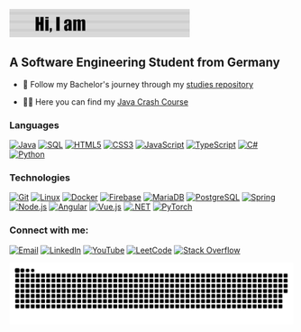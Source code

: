 [![Header](https://github.com/DenizAltunkapan/DenizAltunkapan/blob/main/profile.gif)](https://deniz-dev.com/)

## A Software Engineering Student from Germany

- 🔭 Follow my Bachelor's journey through my [studies repository](https://github.com/DenizAltunkapan/studies)

- 👨‍💻 Here you can find my [Java Crash Course](https://youtube.com/playlist?list=PL8oNiMQ5bAc8L0_yL9kplowJyZNeW5NrW&si=HUTQe23AKUHHLeCK)


### Languages

[![Java](https://img.shields.io/badge/Java-%23ED8B00.svg?logo=openjdk&logoColor=white)](https://www.java.com)
[![SQL](https://img.shields.io/badge/SQL-%2300f.svg?logo=MySQL&logoColor=white)](https://www.mysql.com)
[![HTML5](https://img.shields.io/badge/HTML5-%23E34F26.svg?logo=html5&logoColor=white)](https://www.w3.org/html/)
[![CSS3](https://img.shields.io/badge/CSS3-%231572B6.svg?logo=css3&logoColor=white)](https://www.w3.org/Style/CSS/)
[![JavaScript](https://img.shields.io/badge/JavaScript-%23f7df1e.svg?logo=javascript&logoColor=black)](https://developer.mozilla.org/en-US/docs/Web/JavaScript)
[![TypeScript](https://img.shields.io/badge/TypeScript-%232F74C0.svg?logo=typescript&logoColor=white)](https://www.typescriptlang.org)
[![C#](https://img.shields.io/badge/C%23-%23239120.svg?logo=c-sharp&logoColor=white)](https://docs.microsoft.com/en-us/dotnet/csharp/)
[![Python](https://img.shields.io/badge/Python-%233B8EB5.svg?logo=python&logoColor=white)](https://www.python.org)

### Technologies

[![Git](https://img.shields.io/badge/Git-%23F05032.svg?logo=git&logoColor=white)](https://git-scm.com)
[![Linux](https://img.shields.io/badge/Linux-%23FCC624.svg?logo=linux&logoColor=black)](https://www.linux.org)
[![Docker](https://img.shields.io/badge/Docker-%232496ED.svg?logo=docker&logoColor=white)](https://www.docker.com)
[![Firebase](https://img.shields.io/badge/Firebase-%23039BE5.svg?logo=firebase&logoColor=white)](https://firebase.google.com)
[![MariaDB](https://img.shields.io/badge/MariaDB-%2300f.svg?logo=mariadb&logoColor=white)](https://mariadb.org)
[![PostgreSQL](https://img.shields.io/badge/PostgreSQL-%23336791.svg?logo=postgresql&logoColor=white)](https://www.postgresql.org)
[![Spring](https://img.shields.io/badge/Spring-%236DB33F.svg?logo=spring&logoColor=white)](https://spring.io)
[![Node.js](https://img.shields.io/badge/Node.js-%23339933.svg?logo=node.js&logoColor=white)](https://nodejs.org)
[![Angular](https://img.shields.io/badge/Angular-%23DD0031.svg?logo=angular&logoColor=white)](https://angular.io)
[![Vue.js](https://img.shields.io/badge/Vue.js-%2335495e.svg?logo=vue.js&logoColor=white)](https://vuejs.org)
[![.NET](https://img.shields.io/badge/.NET-%23239120.svg?logo=dotnet&logoColor=white)](https://dotnet.microsoft.com)
[![PyTorch](https://img.shields.io/badge/PyTorch-%23EE4C2C.svg?logo=pytorch&logoColor=white)](https://pytorch.org)

### Connect with me:

[![Email](https://img.shields.io/badge/Email-D14836?style=for-the-badge&logo=gmail&logoColor=white)](mailto:deniz.altunkapan@outlook.com)
[![LinkedIn](https://img.shields.io/badge/LinkedIn-0A66C2?style=for-the-badge&logo=linkedin&logoColor=white)](https://linkedin.com/in/deniz-altunkapan)
[![YouTube](https://img.shields.io/badge/YouTube-FF0000?style=for-the-badge&logo=youtube&logoColor=white)](https://www.youtube.com/@SimplexityEdu)
[![LeetCode](https://img.shields.io/badge/LeetCode-FFA116?style=for-the-badge&logo=leetcode&logoColor=black)](https://www.leetcode.com/denizaltunkapan)
[![Stack Overflow](https://img.shields.io/badge/Stack_Overflow-FE7A16?style=for-the-badge&logo=stackoverflow&logoColor=white)](https://stackoverflow.com/users/28464730)  

![snake gif](https://github.com/DenizAltunkapan/DenizAltunkapan/blob/output/github-snake.svg)